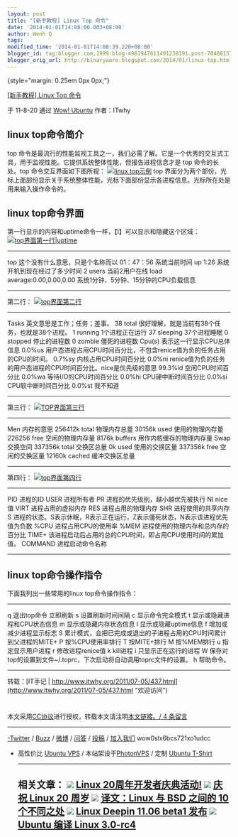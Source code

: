 ```yaml
---
layout: post
title: "[新手教程] Linux Top 命令"
date: '2014-01-01T14:08:00.003+08:00'
author: Wenh Q
tags:
modified_time: '2014-01-01T14:08:39.220+08:00'
blogger_id: tag:blogger.com,1999:blog-4961947611491238191.post-7048815750136249053
blogger_orig_url: http://binaryware.blogspot.com/2014/01/linux-top.html
---
```


 {style="margin: 0.25em 0px 0px;"}

[[新手教程] Linux Top 命令](http://wowubuntu.com/top.html)

于 11-8-20 通过 [Wow! Ubuntu](http://wowubuntu.com/) 作者：ITwhy



[](https://www.blogger.com/null)linux top命令简介
-------------------------------------------------

top
命令是最流行的性能监视工具之一，我们必需了解。它是一个优秀的交互式工具，用于监视性能。它提供系统整体性能，但报告进程信息才是
top 命令的长处。top 命令交互界面如下图所视：
[![linux
top示例](http://www.itwhy.org/wp-content/uploads/2011/07/0bee708fb0d244e4503d922f-300x165.png)](http://www.itwhy.org/wp-content/uploads/2011/07/0bee708fb0d244e4503d922f.png)
top
界面分为两个部份，光标上面部份显示关于系统整体性能，光标下面部份显示各进程信息。光标所在处是用来输入操作命令的。

[](https://www.blogger.com/null)linux top命令界面
-------------------------------------------------

第一行显示的内容和uptime命令一样，【l】可以显示和隐藏这个区域：
[![top界面第一行|uptime](http://www.itwhy.org/wp-content/uploads/2011/07/766f5801ae8bbb1d728da54d-300x7.png)](http://www.itwhy.org/wp-content/uploads/2011/07/766f5801ae8bbb1d728da54d.png)

  ----------------------------- ---------------------------------------
  top                           这个没有什么意思，只是个名称而以
  01：47：56                    系统当前时间
  up 1:26                       系统开机到现在经过了多少时间
  2 users                       当前2用户在线
  load average:0.00,0.00,0.00   系统1分钟、5分钟、15分钟的CPU负载信息
  ----------------------------- ---------------------------------------

第二行：
[![top界面第二行](http://www.itwhy.org/wp-content/uploads/2011/07/341122ce6f63b01d93457ecf-300x14.png)](http://www.itwhy.org/wp-content/uploads/2011/07/341122ce6f63b01d93457ecf.png)

  ------------- ------------------------------------------------------------------------
  Tasks         英文意思是工作；任务；差事。
  38 total      很好理解，就是当前有38个任务，也就是38个进程。
  1 running     1个进程正在运行
  37 sleeping   37个进程睡眠
  0 stopped     停止的进程数
  0 zombie      僵死的进程数
  Cpu(s)        表示这一行显示CPU总体信息
  0.0%us        用户态进程占用CPU时间百分比，不包含renice值为负的任务占用的CPU的时间。
  0.7%sy        内核占用CPU时间百分比
  0.0%ni        renice值为负的任务的用户态进程的CPU时间百分比。nice是优先级的意思
  99.3%id       空闲CPU时间百分比
  0.0%wa        等待I/O的CPU时间百分比
  0.0%hi        CPU硬中断时间百分比
  0.0%si        CPU软中断时间百分比
  0.0%st        我不知道
  ------------- ------------------------------------------------------------------------

第三行：
[![TOP界面第三行](http://www.itwhy.org/wp-content/uploads/2011/07/fbe5c938e537a43ab9998f71-300x12.png)](http://www.itwhy.org/wp-content/uploads/2011/07/fbe5c938e537a43ab9998f71.png)

  --------------- --------------------------
  Men             内存的意思
  256412k total   物理内存总量
  30156k used     使用的物理内存量
  226256 free     空闲的物理内存量
  8176k buffers   用作内核缓存的物理内存量
  Swap            交换空间
  337356k total   交换区总量
  0k used         使用的交换区量
  337356k free    空闲的交换区量
  12160k cached   缓冲交换区总量
  --------------- --------------------------

第四行：
[![top界面第四行](http://www.itwhy.org/wp-content/uploads/2011/07/da7ab8ee32a807e5b3fb95b6-300x128.png)](http://www.itwhy.org/wp-content/uploads/2011/07/da7ab8ee32a807e5b3fb95b6.png)

  --------- ------------------------------------------------------------------------------
  PID       进程的ID
  USER      进程所有者
  PR        进程的优先级别，越小越优先被执行
  NI        nice值
  VIRT      进程占用的虚拟内存
  RES       进程占用的物理内存
  SHR       进程使用的共享内存
  S         进程的状态。S表示休眠，R表示正在运行，Z表示僵死状态，N表示该进程优先值为负数
  %CPU      进程占用CPU的使用率
  %MEM      进程使用的物理内存和总内存的百分比
  TIME+     该进程启动后占用的总的CPU时间，即占用CPU使用时间的累加值。
  COMMAND   进程启动命令名称
  --------- ------------------------------------------------------------------------------

[](https://www.blogger.com/null)linux top命令操作指令
-----------------------------------------------------

下面我列出一些常用的linux top命令操作指令：

  ----------- ---------------------------------------------------------------------
  q           退出top命令
  <Space>   立即刷新
  s           设置刷新时间间隔
  c           显示命令完全模式
  t           显示或隐藏进程和CPU状态信息
  m           显示或隐藏内存状态信息
  l           显示或隐藏uptime信息
  f           增加或减少进程显示标志
  S           累计模式，会把已完成或退出的子进程占用的CPU时间累计到父进程的MITE+
  P           按%CPU使用率排行
  T           按MITE+排行
  M           按%MEM排行
  u           指定显示用户进程
  r           修改进程renice值
  k           kill进程
  i           只显示正在运行的进程
  W           保存对top的设置到文件~/.toprc，下次启动将自动调用toprc文件的设置。
  h           帮助命令。
  ----------- ---------------------------------------------------------------------

转载：[IT手记 |
http://www.itwhy.org/2011/07-05/437.html](http://www.itwhy.org/2011/07-05/437.html "欢迎访问")

#
本文采用[CC协议](http://creativecommons.org/licenses/by/2.5/cn/)进行授权，转载本文请注明[本文链接](http://wowubuntu.com/top.html "Permalink")[。/
4 条留言](https://www.blogger.com/null)

* * * * *

[-](https://www.blogger.com/null)[Twitter](http://twitter.com/ubuntu_tips)
/ [Buzz](https://www.google.com/profiles/wowubuntucom) /
[微博](http://t.sina.com.cn/utips) / [问答](http://ask.wowubuntu.com/) /
[投稿](http://wowubuntu.com/submit) /
[加入我们](http://wowubuntu.com/join) wow0slx6bcs721xo1udcc
- 高性价比 [Ubuntu VPS](http://wowubuntu.com/vps.html) /
本站架设于[PhotonVPS](http://www.photonvps.com/billing/aff.php?aff=129)
/ 定制 [Ubuntu T-Shirt](http://tto.me/kfstee)

  --------------------------------------------------------------------------------------------------------------------------------------------------------------------------------------------------------------------------------------------------
  **相关文章：**
  ![](http://static.wumii.com/images/widget/widget_solidPoint.gif) [Linux 20周年开发者庆典活动!](http://app.wumii.com/ext/redirect.htm?url=http%3A%2F%2Fwowubuntu.com%2Flinux-20.html&from=http%3A%2F%2Fwowubuntu.com%2Ftop.html)
  ![](http://static.wumii.com/images/widget/widget_solidPoint.gif) [庆祝 Linux 20 周岁](http://app.wumii.com/ext/redirect.htm?url=http%3A%2F%2Fwowubuntu.com%2Flinux-20-year.html&from=http%3A%2F%2Fwowubuntu.com%2Ftop.html)
  ![](http://static.wumii.com/images/widget/widget_solidPoint.gif) [译文：Linux 与 BSD 之间的 10 个不同之处](http://app.wumii.com/ext/redirect.htm?url=http%3A%2F%2Fwowubuntu.com%2Flinux_vs_bsd.html&from=http%3A%2F%2Fwowubuntu.com%2Ftop.html)
  ![](http://static.wumii.com/images/widget/widget_solidPoint.gif) [Linux Deepin 11.06 beta1 发布](http://app.wumii.com/ext/redirect.htm?url=http%3A%2F%2Fwowubuntu.com%2Flinux-deepin-1106-beta1.html&from=http%3A%2F%2Fwowubuntu.com%2Ftop.html)
  ![](http://static.wumii.com/images/widget/widget_solidPoint.gif) [Ubuntu 编译 Linux 3.0-rc4](http://app.wumii.com/ext/redirect.htm?url=http%3A%2F%2Fwowubuntu.com%2Fubuntu-linux-3-0-rc4.html&from=http%3A%2F%2Fwowubuntu.com%2Ftop.html)
  --------------------------------------------------------------------------------------------------------------------------------------------------------------------------------------------------------------------------------------------------
